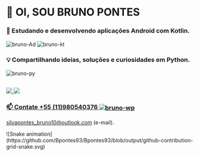 # 👋 OI, SOU BRUNO PONTES

### 🌱 Estudando e desenvolvendo aplicações Android com Kotlin.

<img align="center" alt="bruno-Ad" height="35" width="135" src="https://img.shields.io/badge/Android-3DDC84?style=for-the-badge&logo=android&logoColor=white"> <img align="center" alt="bruno-kt" height="35" width="135" src="https://img.shields.io/badge/Kotlin-0095D5?&style=for-the-badge&logo=kotlin&logoColor=white">

### 💡 Compartilhando ideias, soluções e curiosidades em Python.
<img align="center" alt="bruno-py" height="35" width="135" src="https://img.shields.io/badge/Python-14354C?style=for-the-badge&logo=python&logoColor=white">



##



<div>
  <a href="https://github.com/bpontes93">
  <img height="180em" src="https://github-readme-stats.vercel.app/api?username=bpontes93&show_icons=true&theme=vue-dark&include_all_commits=true&count_private=true"/>
  <img height="180em" src="https://github-readme-stats.vercel.app/api/top-langs/?username=bpontes93&layout=compact&langs_count=7&theme=vue-dark"/>
</div>
  
  
  ### 📫 Contate +55 (11)980540376 <img align="center" alt="bruno-wp" height="35" width="135" src="https://img.shields.io/badge/WhatsApp-25D366?style=for-the-badge&logo=whatsapp&logoColor=white">
	



silvapontes_bruno10@outlook.com (e-mail).
<div>
	![Snake animation](https://github.com/Bpontes93/Bpontes93/blob/output/github-contribution-grid-snake.svg)
	
</div>
	
<!---
Bpontes93/Bpontes93 is a ✨ special ✨ repository because its `README.md` (this file) appears on your GitHub profile.
You can click the Preview link to take a look at your changes.
--->
